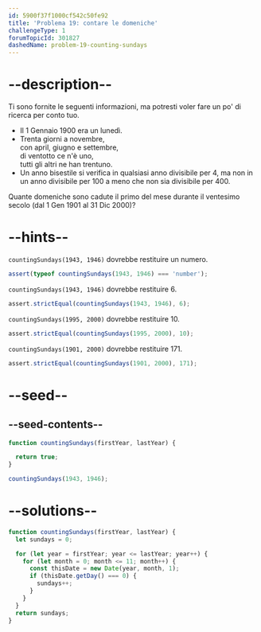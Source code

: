 ```yaml
---
id: 5900f37f1000cf542c50fe92
title: 'Problema 19: contare le domeniche'
challengeType: 1
forumTopicId: 301827
dashedName: problem-19-counting-sundays
---
```


# --description--

Ti sono fornite le seguenti informazioni, ma potresti voler fare un po' di ricerca per conto tuo.

<ul>
  <li>Il 1 Gennaio 1900 era un lunedì.</li>
  <li>Trenta giorni a novembre,<br>con april, giugno e settembre,<br>di ventotto ce n'è uno,<br>tutti gli altri ne han trentuno.</li>
  <li>Un anno bisestile si verifica in qualsiasi anno divisibile per 4, ma non in un anno divisibile per 100 a meno che non sia divisibile per 400.</li>
</ul>

Quante domeniche sono cadute il primo del mese durante il ventesimo secolo (dal 1 Gen 1901 al 31 Dic 2000)?

# --hints--

`countingSundays(1943, 1946)` dovrebbe restituire un numero.

```js
assert(typeof countingSundays(1943, 1946) === 'number');
```

`countingSundays(1943, 1946)` dovrebbe restituire 6.

```js
assert.strictEqual(countingSundays(1943, 1946), 6);
```

`countingSundays(1995, 2000)` dovrebbe restituire 10.

```js
assert.strictEqual(countingSundays(1995, 2000), 10);
```

`countingSundays(1901, 2000)` dovrebbe restituire 171.

```js
assert.strictEqual(countingSundays(1901, 2000), 171);
```

# --seed--

## --seed-contents--

```js
function countingSundays(firstYear, lastYear) {

  return true;
}

countingSundays(1943, 1946);
```

# --solutions--

```js
function countingSundays(firstYear, lastYear) {
  let sundays = 0;

  for (let year = firstYear; year <= lastYear; year++) {
    for (let month = 0; month <= 11; month++) {
      const thisDate = new Date(year, month, 1);
      if (thisDate.getDay() === 0) {
        sundays++;
      }
    }
  }
  return sundays;
}
```
